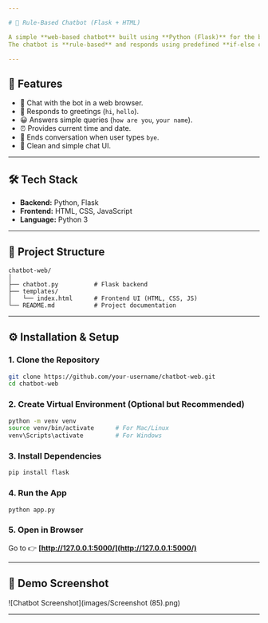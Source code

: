 ```yaml
---

# 🤖 Rule-Based Chatbot (Flask + HTML)

A simple **web-based chatbot** built using **Python (Flask)** for the backend and **HTML/CSS/JavaScript** for the frontend.
The chatbot is **rule-based** and responds using predefined **if-else conditions**.

---
```


## 🚀 Features

* 💬 Chat with the bot in a web browser.
* 👋 Responds to greetings (`hi`, `hello`).
* 😀 Answers simple queries (`how are you`, `your name`).
* ⏰ Provides current time and date.
* 👋 Ends conversation when user types `bye`.
* 🎨 Clean and simple chat UI.

---

## 🛠️ Tech Stack

* **Backend:** Python, Flask
* **Frontend:** HTML, CSS, JavaScript
* **Language:** Python 3

---

## 📂 Project Structure

```
chatbot-web/
│
├── chatbot.py          # Flask backend
├── templates/
│   └── index.html      # Frontend UI (HTML, CSS, JS)
└── README.md           # Project documentation
```

---

## ⚙️ Installation & Setup

### 1. Clone the Repository

```bash
git clone https://github.com/your-username/chatbot-web.git
cd chatbot-web
```

### 2. Create Virtual Environment (Optional but Recommended)

```bash
python -m venv venv
source venv/bin/activate      # For Mac/Linux
venv\Scripts\activate         # For Windows
```

### 3. Install Dependencies

```bash
pip install flask
```

### 4. Run the App

```bash
python app.py
```

### 5. Open in Browser

Go to 👉 **[http://127.0.0.1:5000/](http://127.0.0.1:5000/)**

---

## 📸 Demo Screenshot

![Chatbot Screenshot](images/Screenshot (85).png)

---
